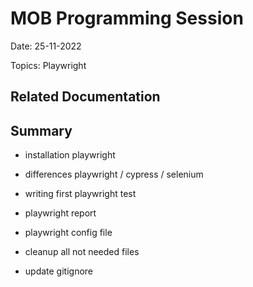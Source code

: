 # MOB Programming Session

Date: 25-11-2022

Topics: Playwright

## Related Documentation

>

## Summary

- installation playwright
- differences playwright / cypress / selenium
- writing first playwright test
- playwright report
- playwright config file

- cleanup all not needed files
- update gitignore
